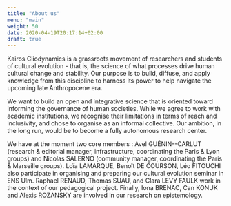 ```yaml
---
title: "About us"
menu: "main"
weight: 50
date: 2020-04-19T20:17:14+02:00
draft: true
---
```


Kairos Cliodynamics is a grassroots movement of researchers and students of cultural evolution - that is, the science of what processes drive human cultural change and stability. Our purpose is to build, diffuse, and apply knowledge from this discipline to harness its power to help navigate the upcoming late Anthropocene era.

We want to build an open and integrative science that is oriented toward informing the governance of human societies. While we agree to work with academic institutions, we recognise their limitations in terms of reach and inclusivity, and chose to organise as an informal collective. Our ambition, in the long run, would be to become a fully autonomous research center.

We have at the moment two core members : Avel GUÉNIN--CARLUT (research & editorial manager, infrastructure, coordinating the Paris & Lyon groups) and Nicolas SALERNO (community manager, coordinating the Paris & Marseille groups). Loïa LAMARQUE, Benoît DE COURSON, Léo FITOUCHI also participate in organising and preparing our cultural evolution seminar in ENS Ulm. Raphael RENAUD, Thomas SUAU, and Clara LEVY FAULK work in the context of our pedagogical project. Finally, Iona BRENAC, Can KONUK and Alexis ROZANSKY are involved in our research on epistemology.
